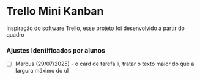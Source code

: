 # Trello Mini Kanban

Inspiração do software Trello, esse projeto foi desenvolvido a partir do quadro 

### Ajustes Identificados por alunos

- [ ] Marcus (29/07/2025) - o card de tarefa li, tratar o texto maior do que a largura máximo do ul